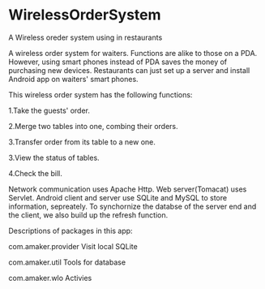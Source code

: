 WirelessOrderSystem
===================

A Wireless oreder system using in restaurants

A wireless order system for waiters. Functions are alike to those on a
PDA. However, using smart phones instead of PDA saves the money of
purchasing new devices. Restaurants can just set up a server and install
Android app on waiters' smart phones.

This wireless order system has the following functions:

1.Take the guests' order.

2.Merge two tables into one, combing their orders.

3.Transfer order from its table to a new one.

3.View the status of tables.

4.Check the bill.

Network communication uses Apache Http. Web server(Tomacat) uses
Servlet.  Android client and server use SQLite and MySQL to store
information, sepreately.
To synchornize the databse of the server end and the client, we also
build up the refresh function.

Descriptions of packages in this app:

com.amaker.provider  Visit local SQLite

com.amaker.util      Tools for database

com.amaker.wlo       Activies
